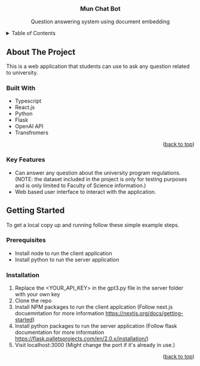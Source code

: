 <div id="#top"></div>
<!-- PROJECT LOGO -->
<br />
<div align="center">

  <h3 align="center">Mun Chat Bot</h3>

  <p align="center">
    Question answering system using document embedding
  </p>
</div>



<!-- TABLE OF CONTENTS -->
<details>
  <summary>Table of Contents</summary>
  <ol>
    <li>
      <a href="#about-the-project">About The Project</a>
      <ul>
        <li><a href="#built-with">Built With</a></li>
        <li><a href="#key-features">Key Features</a></li>
      </ul>
    </li>
    <li>
      <a href="#getting-started">Getting Started</a>
      <ul>
        <li><a href="#prerequisites">Prerequisites</a></li>
        <li><a href="#installation">Installation</a></li>
      </ul>
    </li>
  </ol>
</details>






<!-- ABOUT THE PROJECT -->
## About The Project
This is a web application that students can use to ask any question related to university. 

### Built With


* Typescript 
* React.js
* Python
* Flask
* OpenAI API
* Transfromers

<p align="right">(<a href="#top">back to top</a>)</p>


### Key Features

* Can answer any question about the university program regulations. (NOTE: the dataset included in the project is only for testing purposes and is only limited to Faculty of Science information.)
* Web based user interface to interact with the application.

<!-- GETTING STARTED -->
## Getting Started

To get a local copy up and running follow these simple example steps.

### Prerequisites

* Install node to run the client application
* Install python to run the server application

### Installation


1. Replace the <YOUR_API_KEY> in the gpt3.py file in the server folder with your own key 
2. Clone the repo
3. Install NPM packages to run the client applcation (Follow next.js docuemntation for more information  https://nextjs.org/docs/getting-started)
4. Install python packages to run the server application (Follow flask documentation for more information https://flask.palletsprojects.com/en/2.0.x/installation/)
6. Visit localhost:3000 (Might change the port if it's already in use.)

<p align="right">(<a href="#top">back to top</a>)</p>

